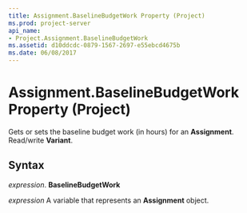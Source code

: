 ```yaml
---
title: Assignment.BaselineBudgetWork Property (Project)
ms.prod: project-server
api_name:
- Project.Assignment.BaselineBudgetWork
ms.assetid: d10ddcdc-0879-1567-2697-e55ebcd4675b
ms.date: 06/08/2017
---
```



# Assignment.BaselineBudgetWork Property (Project)

Gets or sets the baseline budget work (in hours) for an  **Assignment**. Read/write **Variant**.


## Syntax

 _expression_. **BaselineBudgetWork**

 _expression_ A variable that represents an **Assignment** object.


